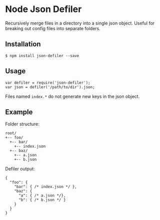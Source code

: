 Node Json Defiler
=================

Recursively merge files in a directory into a single json object.
Useful for breaking out config files into separate folders.

Installation
------------

    $ npm install json-defiler --save

Usage
-----

    var defiler = require('json-defiler');
    var json = defiler('/path/to/dir').json;

Files named `index.*` do not generate new keys in the json object.

Example
-------

Folder structure:

    root/
    +-- foo/
      +-- bar/
        +-- index.json
      +-- baz/
        +-- a.json
        +-- b.json

Defiler output:

    {
      "foo": {
        "bar": { /* index.json */ },
        "baz": {
          "a": { /* a.json */},
          "b": { /* b.json */ }
        }
      }
    }
